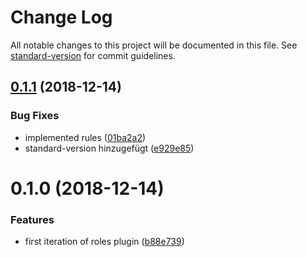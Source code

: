 # Change Log

All notable changes to this project will be documented in this file. See [standard-version](https://github.com/conventional-changelog/standard-version) for commit guidelines.

<a name="0.1.1"></a>
## [0.1.1](https://github.com/piceaTech/bambus-roles/compare/v0.1.0...v0.1.1) (2018-12-14)


### Bug Fixes

* implemented rules ([01ba2a2](https://github.com/piceaTech/bambus-roles/commit/01ba2a2))
* standard-version hinzugefügt ([e929e85](https://github.com/piceaTech/bambus-roles/commit/e929e85))



<a name="0.1.0"></a>
# 0.1.0 (2018-12-14)


### Features

* first iteration of roles plugin ([b88e739](https://github.com/piceaTech/bambus-roles/commit/b88e739))
